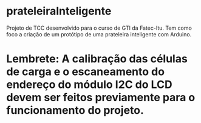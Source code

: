 # prateleiraInteligente

Projeto de TCC desenvolvido para o curso de GTI da Fatec-Itu. Tem como foco a criação de um protótipo de uma prateleira inteligente com Arduino.

# Lembrete: A calibração das células de carga e o escaneamento do endereço do módulo I2C do LCD devem ser feitos previamente para o funcionamento do projeto.
